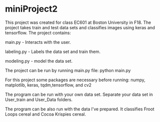# miniProject2

This project was created for class EC601 at Boston University in F18. The project takes train and test data sets and classifies images using keras and tensorflow. The project contains:

main.py - Interacts with the user.

labeling.py - Labels the data set and train them.

modeling.py - model the data set.

The project can be run by running main.py file: python main.py

For this project some packages are necessary before running:
	numpy, matplotlib, keras, tqdm,tensorflow, and cv2
  
 The program can be run with your own data set. Separate your data set in User_train and User_Data folders.
 
 The program can be also run with the data I've prepared. It classifies Froot Loops cereal and Cocoa Krispies cereal.
